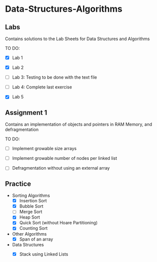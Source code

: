 # Data-Structures-Algorithms

## Labs
Contains solutions to the Lab Sheets for Data Structures and Algorithms

TO DO:
- [x] Lab 1
- [x] Lab 2
- [ ] Lab 3: Testing to be done with the text file
- [ ] Lab 4: Complete last exercise
- [x] Lab 5


## Assignment 1
Contains an implementation of objects and pointers in RAM Memory, and defragmentation

TO DO:
- [ ] Implement growable size arrays
- [ ] Implement growable number of nodes per linked list
- [ ] Defragmentation without using an external array


## Practice 

- Sorting Algorithms
    + [x] Insertion Sort
    + [x] Bubble Sort
    + [ ] Merge Sort
    + [x] Heap Sort
    + [x] Quick Sort (without Hoare Partitioning)
    + [x] Counting Sort

- Other Algorithms
    + [x] Span of an array

- Data Structures 
    + [x] Stack using Linked Lists

